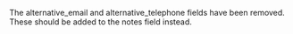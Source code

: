 The alternative_email and alternative_telephone fields have been removed. These should be added to the notes field instead.
